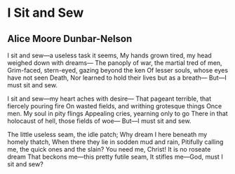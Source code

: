 # I Sit and Sew
## Alice Moore Dunbar-Nelson
I sit and sew—a useless task it seems,
My hands grown tired, my head weighed down with dreams—
The panoply of war, the martial tred of men,
Grim-faced, stern-eyed, gazing beyond the ken
Of lesser souls, whose eyes have not seen Death,
Nor learned to hold their lives but as a breath—
But—I must sit and sew.

I sit and sew—my heart aches with desire—
That pageant terrible, that fiercely pouring fire
On wasted fields, and writhing grotesque things
Once men. My soul in pity flings
Appealing cries, yearning only to go
There in that holocaust of hell, those fields of woe—
But—I must sit and sew.

The little useless seam, the idle patch;
Why dream I here beneath my homely thatch,
When there they lie in sodden mud and rain,
Pitifully calling me, the quick ones and the slain?
You need me, Christ! It is no roseate dream
That beckons me—this pretty futile seam,
It stifles me—God, must I sit and sew?